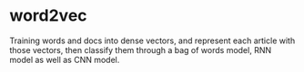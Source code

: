 # word2vec
Training words and docs into dense vectors, and represent each article with those vectors, then classify them through a bag of words model,  RNN model as well as CNN model.
